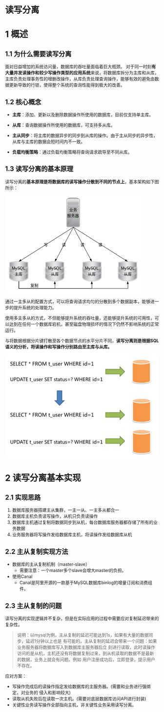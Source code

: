 # 读写分离

# 1 概述

## 1.1 为什么需要读写分离

面对日益增加的系统访问量，数据库的吞吐量面临着巨大瓶颈。 对于同一时刻**有大量并发读操作和较少写操作类型的应用系统**来说，将数据库拆分为主库和从库，主库负责处理事务性的增删改操作，从库负责处理查询操作，能够有效的避免由数据更新导致的行锁，使得整个系统的查询性能得到极大的改善。

## 1.2 核心概念

- **主库**：添加、更新以及删除数据操作所使用的数据库，目前仅支持单主库。

- **从库**：查询数据操作所使用的数据库，可支持多从库。

- **主从同步**：将主库的数据异步的同步到从库的操作。由于主从同步的异步性，从库与主库的数据会短时间内不一致。

- **负载均衡策略**：通过负载均衡策略将查询请求疏导至不同从库。

## 1.3 读写分离的基本原理

读写分离的**基本原理是将数据库的读写操作分散到不同的节点上**，基本架构如下图所示：

![](./media/database_readwriteseparation_20200713165919.png)

通过一主多从的配置方式，可以将查询请求均匀的分散到多个数据副本，能够进一步的提升系统的处理能力。

使用多主多从的方式，不但能够提升系统的吞吐量，还能够提升系统的可用性，可以达到在任何一个数据库宕机，甚至磁盘物理损坏的情况下仍然不影响系统的正常运行。

与将数据根据分片键打散至各个数据节点的水平分片不同，**读写分离则是根据SQL语义的分析，将读操作和写操作分别路由至主库与从库。**

![读写分离通过SQL语句语义分析分离读写数据库操作](./media/database_read-write-split.png)

# 2 读写分离基本实现

## 2.1 实现思路

1. 数据库服务器搭建主从集群，一主一从、一主多从都合一
2. 数据库主机负责读写操作，从机只负责读操作
3. 数据库主机通过复制将数据同步到从机，每台数据库服务器都存储了所有的业务数据
4. 业务服务器将写操作发给数据库主机，将读操作发给数据库从机

## 2.2 主从复制实现方法

- 数据库的主从复制机制（master-slave）
    - 需要注意：一个master多个slave会增大master的负担。
- 使用Canal
    - Canal是阿里开源的一款基于MySQL数据库binlog的增量订阅和消费组件。

## 2.3 主从复制的问题

读写分离的实现逻辑并不复杂，但是在实际应用的过程中需要应对复制延迟带来的复杂性。

> 说明：以mysql为例，主从复制的延迟可能达到1s，如果有大量的数据同步，延迟1分钟以上也是
> 有可能的，主从复制的延迟会带来一个问题：如果业务服务器将数据库写入到数据库主服务器后立
> 刻进行读取，此时读操作访问的是从机，主机还没有将数据复制过来，到从机读取的数据不是最新
> 的数据，业务上就会有问题。例如 用户注册成功后，立即登录，提示用户不存在。

应对方案：

- 写操作完成后的读操作指定发给数据库的主服务器。(需要和业务进行强绑定，对业务的
    侵入和影响较大)
- 读取从机失败后在读取一次主机。(需要对底层数据库访问API进行封装)
- 关键性业务读写操作全部指向主机，非关键性业务采用读写分离。